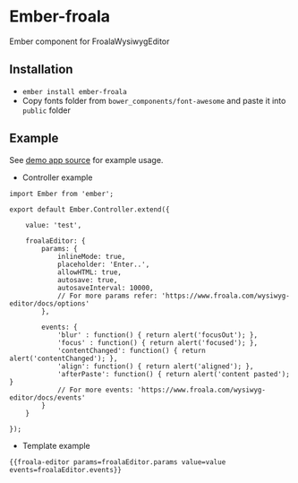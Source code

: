 # Ember-froala

Ember component for FroalaWysiwygEditor

## Installation

- `ember install ember-froala`
- Copy fonts folder from `bower_components/font-awesome` and paste it into `public` folder

## Example

See [demo app source](https://github.com/ajackus/ember-froala/tree/master/tests/dummy/app) for example usage.

* Controller example
```
import Ember from 'ember';

export default Ember.Controller.extend({

    value: 'test',

    froalaEditor: {
        params: {
            inlineMode: true,
            placeholder: 'Enter..',
            allowHTML: true,
            autosave: true,
            autosaveInterval: 10000,
            // For more params refer: 'https://www.froala.com/wysiwyg-editor/docs/options'
        },

        events: {
            'blur' : function() { return alert('focusOut'); },
            'focus' : function() { return alert('focused'); },
            'contentChanged': function() { return alert('contentChanged'); },
            'align': function() { return alert('aligned'); },
            'afterPaste': function() { return alert('content pasted'); }
            // For more events: 'https://www.froala.com/wysiwyg-editor/docs/events'
        }
    }
    
});
```

* Template example

`{{froala-editor params=froalaEditor.params value=value events=froalaEditor.events}}`
